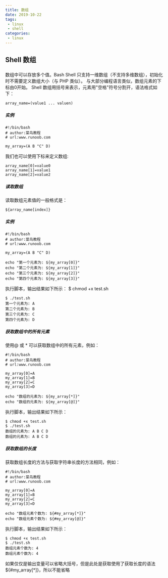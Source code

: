```yaml
---
title: 数组
date: 2019-10-22
tags:
 - linux 
 - shell
categories: 
 - linux
---
```


## Shell 数组

###
数组中可以存放多个值。Bash Shell 只支持一维数组（不支持多维数组），初始化时不需要定义数组大小（与 PHP 类似）。 
与大部分编程语言类似，数组元素的下标由0开始。
Shell 数组用括号来表示，元素用"空格"符号分割开，语法格式如下：
```
array_name=(value1 ... valuen)
```

##### 实例
```
#!/bin/bash
# author:菜鸟教程
# url:www.runoob.com

my_array=(A B "C" D)
```

我们也可以使用下标来定义数组:
```
array_name[0]=value0
array_name[1]=value1
array_name[2]=value2
```

##### 读取数组
读取数组元素值的一般格式是：
```
${array_name[index]}
```

##### 实例
```
#!/bin/bash
# author:菜鸟教程
# url:www.runoob.com

my_array=(A B "C" D)

echo "第一个元素为: ${my_array[0]}"
echo "第二个元素为: ${my_array[1]}"
echo "第三个元素为: ${my_array[2]}"
echo "第四个元素为: ${my_array[3]}"
```

执行脚本，输出结果如下所示：
$ chmod +x test.sh 
```
$ ./test.sh
第一个元素为: A
第二个元素为: B
第三个元素为: C
第四个元素为: D
```



##### 获取数组中的所有元素
使用@ 或 * 可以获取数组中的所有元素，例如：
```
#!/bin/bash
# author:菜鸟教程
# url:www.runoob.com

my_array[0]=A
my_array[1]=B
my_array[2]=C
my_array[3]=D

echo "数组的元素为: ${my_array[*]}"
echo "数组的元素为: ${my_array[@]}"
```

执行脚本，输出结果如下所示：
```
$ chmod +x test.sh 
$ ./test.sh
数组的元素为: A B C D
数组的元素为: A B C D
```


##### 获取数组的长度
获取数组长度的方法与获取字符串长度的方法相同，例如：
```
#!/bin/bash
# author:菜鸟教程
# url:www.runoob.com

my_array[0]=A
my_array[1]=B
my_array[2]=C
my_array[3]=D

echo "数组元素个数为: ${#my_array[*]}"
echo "数组元素个数为: ${#my_array[@]}"
```

执行脚本，输出结果如下所示：
```
$ chmod +x test.sh 
$ ./test.sh
数组元素个数为: 4
数组元素个数为: 4
```
如果仅仅是输出变量可以省略大括号，但是此处是获取使用了获取长度的语法${#my_array[*]}，所以不能省略